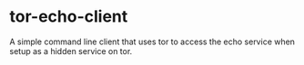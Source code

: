 # tor-echo-client
A simple command line client that uses tor to access the echo service when setup as a hidden service on tor.
